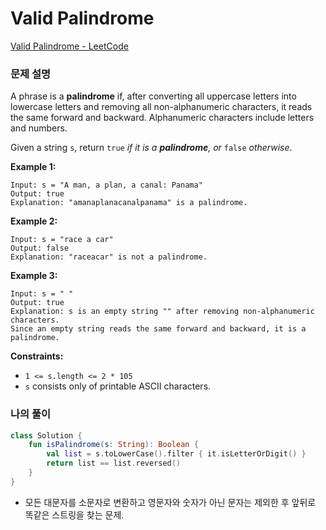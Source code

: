 # Valid Palindrome

[Valid Palindrome - LeetCode](https://leetcode.com/problems/valid-palindrome/description/)

### 문제 설명

A phrase is a **palindrome** if, after converting all uppercase letters into lowercase letters and removing all non-alphanumeric characters, it reads the same forward and backward. Alphanumeric characters include letters and numbers.

Given a string `s`, return `true` *if it is a **palindrome**, or* `false` *otherwise*.

**Example 1:**

```
Input: s = "A man, a plan, a canal: Panama"
Output: true
Explanation: "amanaplanacanalpanama" is a palindrome.

```

**Example 2:**

```
Input: s = "race a car"
Output: false
Explanation: "raceacar" is not a palindrome.

```

**Example 3:**

```
Input: s = " "
Output: true
Explanation: s is an empty string "" after removing non-alphanumeric characters.
Since an empty string reads the same forward and backward, it is a palindrome.

```

**Constraints:**

- `1 <= s.length <= 2 * 105`
- `s` consists only of printable ASCII characters.

### 나의 풀이

```kotlin
class Solution {
    fun isPalindrome(s: String): Boolean {
        val list = s.toLowerCase().filter { it.isLetterOrDigit() }
        return list == list.reversed()
    }
}
```

- 모든 대문자를 소문자로 변환하고 영문자와 숫자가 아닌 문자는 제외한 후 앞뒤로 똑같은 스트링을 찾는 문제.